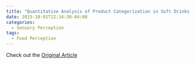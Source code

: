 ```yaml
---
title: "Quantitative Analysis of Product Categorization in Soft Drinks Using Bottle Silhouettes"
date: 2015-10-01T12:34:30-04:00
categories:
  - Sensory Perception
tags:
  - Food Perception
---
```




Check out the [Original Article][URL] 

[URL]: https://doi.org/10.1016/j.foodqual.2015.04.006